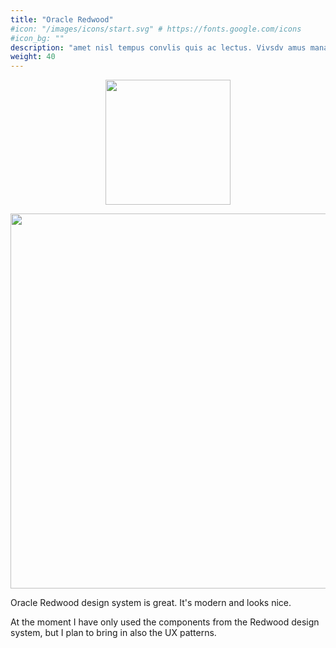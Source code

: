 ```yaml
---
title: "Oracle Redwood"
#icon: "/images/icons/start.svg" # https://fonts.google.com/icons
#icon_bg: ""
description: "amet nisl tempus convlis quis ac lectus. Vivsdv amus mana justo, lacinia eget"
weight: 40
---
```


<p align="center"><img src="../../../images/oracle_redwood_1.webp?raw=true" width="200"/></p> 

<p align="center"><img src="../../../images/basic-form-redwood.png?raw=true" width="600"/></p >

Oracle Redwood design system is great. It's modern and looks nice.

At the moment I have only used the components from the Redwood design system, but I plan to bring in also the UX patterns. 
